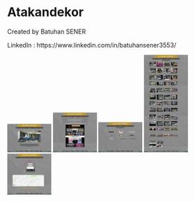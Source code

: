 # Atakandekor
<p>Created by Batuhan SENER </p>
<p>LinkedIn : https://www.linkedin.com/in/batuhansener3553/</p>
<div >
<img src="https://github.com/canonka/Atakan-Dekor/blob/master/img/Anasayfa.jpg" width="20%">
<img src="https://github.com/canonka/Atakan-Dekor/blob/master/img/Hakkimizda.jpg" width="20%">
<img src="https://github.com/canonka/Atakan-Dekor/blob/master/img/Referanslarimiz.jpg" width="20%">
<img src="https://github.com/canonka/Atakan-Dekor/blob/master/img/Vitrindekorasyon.jpg" width="20%">
<img src="https://github.com/canonka/Atakan-Dekor/blob/master/img/iletisim.jpg" width="20%">
 </div>
